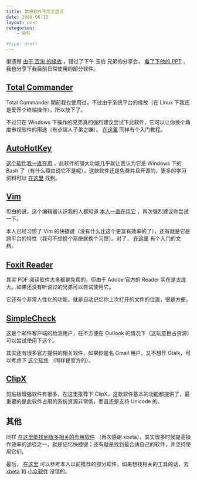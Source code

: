 ```yaml
---
title: 常用软件不完全盘点
date: 2008-06-13
layout: post
categories:
    - 软件

#type: draft
---
```


很遗憾 [由于 百淘 的缘故]({{site.urls}}/posts/1792/) ，错过了下午 玉伯 兄弟的分享会， [看了下他的 PPT](http://www.box.net/shared/ac3ubs8n44) ，我也分享下我目前日常使用的部分软件。


##  [Total Commander](http://www.ghisler.com/) 

Total Commander 期前我也使用过，不过由于系统平台的缘故（在 Linux 下我还是爱开个终端操作），所以放下了。

不过只在 Windows 下操作的兄弟真的强烈建议尝试下此软件，它可以让你换个角度审视软件的用途（有点误人子弟之嫌）。 [在这里](http://blog.sina.com.cn/s/blog_46dac66f01000a0f.html) 同样有个入门教程。


##  [AutoHotKey](http://www.autohotkey.com) 

 [这个软件我一直在用]({{site.urls}}/posts/29/) ，此软件的强大功能几乎就让我认为它是 Windows 下的 Bash 了（有什么理由说它不是呢）。这款软件还是免费并且开源的，更多的学习资料可以 [在这里](http://www.appinn.com/category/autohotkey/) 找到。


##  [Vim](http://www.vim.org) 

坦白的说，这个编辑器认识我的人都知道 [本人一直在用它](http://www.gracecode.com/Main/Category/496) ，再次强烈建议你尝试一下。

本人已经习惯了 Vim 的快捷键（没有什么比这个更富有效率的了），还有就是它是跨平台的特性（我可不想换个系统就换个习惯）。对了， [在这里]({{site.urls}}/posts/274/) 有个入门的文档。


##  [Foxit Reader](http://www.foxitsoftware.com/pdf/rd_intro.php) 

其实 PDF 阅读软件大多都是免费的，但由于 Adobe 官方的 Reader 实在是太庞大。如果还没有听说过的兄弟可以尝试使用它。

它还有个非常人性化的功能，就是自动记忆你上次打开的文件的位置，很是方便。


##  [SimpleCheck](http://sourceforge.net/projects/simplecheck/) 

这是个邮件客户端的检测用户，在不方便在 Outlook 的情况下（这玩意巨占资源）可以尝试使用下这个。

其实还有很多官方提供的相关软件，如果你是名 Gmail 用户，又不想开 Gtalk，可以考虑下 [这个软件](http://toolbar.google.com/gmail-helper/notifier_windows.html) （同样是官方的）。


##  [ClipX](http://bluemars.org/clipx/) 

剪贴板增强软件有很多，在这里推荐下 ClipX。这款软件基本的功能都提供了，最重要的是此软件占用的系统资源非常低，而且还是支持 Unicode 的。


## 其他

同样 [在这里能找到很多相关的有用软件](http://blog.sina.com.cn/s/blog_46dac66f0100003u.html) （再次感谢 xbeta）。其实很多时候提高操作效率的途径之一，就是记忆快捷键；还有就是找到最合适自己的软件，并坚持使用它们。

最后， [在这里](http://www.gracecode.com/Main/Category/3) 可以参考本人以前推荐的部分软件，如果想找相关的工具的话，去  [xbeta](http://blog.sina.com.cn/xbeta)  和  [小众软件](http://www.appinn.com/)  没错的。
